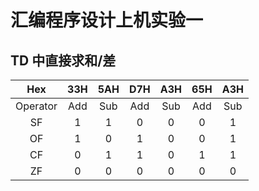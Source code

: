# 汇编程序设计上机实验一

## TD 中直接求和/差

|Hex|33H|5AH|D7H|A3H|65H|A3H|
|:-----:|:-----:|:------:|:-----:|:------:|:-----:|:------:|
|Operator|Add|Sub|Add|Sub|Add|Sub|
|SF|1|1|0|0|0|1|
|OF|1|0|1|0|0|1|
|CF|0|1|1|0|1|1|
|ZF|0|0|0|0|0|0|

